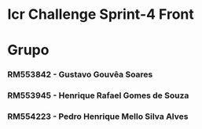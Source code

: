 # Icr Challenge Sprint-4 Front
# Grupo
### RM553842 - Gustavo Gouvêa Soares
### RM553945 - Henrique Rafael Gomes de Souza
### RM554223 - Pedro Henrique Mello Silva Alves
